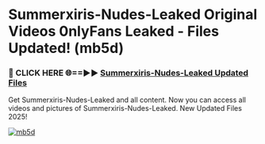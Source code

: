 # Summerxiris-Nudes-Leaked Original Videos 0nlyFans Leaked - Files Updated! (mb5d)

<h3>🔴 CLICK HERE 🌐==►► <a href="https://tinyurl.com/4mcuefdz" rel="nofollow">Summerxiris-Nudes-Leaked Updated Files</a></h3>

Get Summerxiris-Nudes-Leaked and all content. Now you can access all videos and pictures of Summerxiris-Nudes-Leaked. New Updated Files 2025!

[![mb5d](https://i.imgur.com/StAQSOY.gif)](https://tinyurl.com/4mcuefdz)
